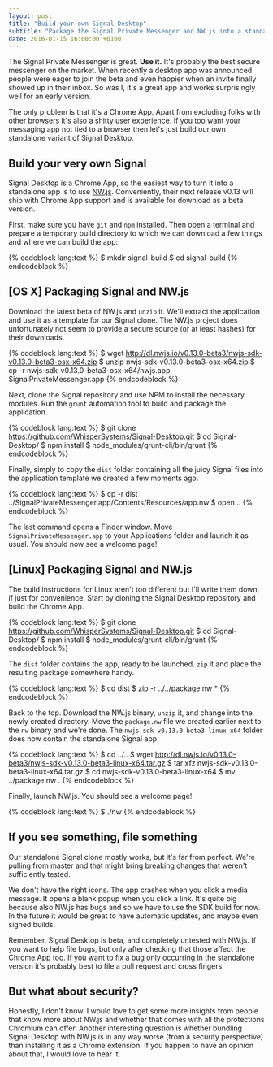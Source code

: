 ```yaml
---
layout: post
title: "Build your own Signal Desktop"
subtitle: "Package the Signal Private Messenger and NW.js into a standalone app"
date: 2016-01-15 16:00:00 +0100
---
```


The Signal Private Messenger is great. **Use it.** It's probably the best secure
messenger on the market. When recently a desktop app was announced people were
eager to join the beta and even happier when an invite finally showed up in
their inbox. So was I, it's a great app and works surprisingly well for an early
version.

The only problem is that it's a Chrome App. Apart from excluding folks with
other browsers it's also a shitty user experience. If you too want your
messaging app not tied to a browser then let's just build our own standalone
variant of Signal Desktop.

## Build your very own Signal

Signal Desktop is a Chrome App, so the easiest way to turn it into a standalone
app is to use [NW.js](http://nwjs.io/). Conveniently, their next release v0.13
will ship with Chrome App support and is available for download as a beta
version.

First, make sure you have `git` and `npm` installed. Then open a terminal and
prepare a temporary build directory to which we can download a few things and
where we can build the app:

{% codeblock lang:text %}
$ mkdir signal-build
$ cd signal-build
{% endcodeblock %}

## [OS X] Packaging Signal and NW.js

Download the latest beta of NW.js and `unzip` it. We'll extract the application
and use it as a template for our Signal clone. The NW.js project does
unfortunately not seem to provide a secure source (or at least hashes)
for their downloads.

{% codeblock lang:text %}
$ wget http://dl.nwjs.io/v0.13.0-beta3/nwjs-sdk-v0.13.0-beta3-osx-x64.zip
$ unzip nwjs-sdk-v0.13.0-beta3-osx-x64.zip
$ cp -r nwjs-sdk-v0.13.0-beta3-osx-x64/nwjs.app SignalPrivateMessenger.app
{% endcodeblock %}

Next, clone the Signal repository and use NPM to install the necessary modules.
Run the `grunt` automation tool to build and package the application.

{% codeblock lang:text %}
$ git clone https://github.com/WhisperSystems/Signal-Desktop.git
$ cd Signal-Desktop/
$ npm install
$ node_modules/grunt-cli/bin/grunt
{% endcodeblock %}

Finally, simply to copy the `dist` folder containing all the juicy Signal files
into the application template we created a few moments ago.

{% codeblock lang:text %}
$ cp -r dist ../SignalPrivateMessenger.app/Contents/Resources/app.nw
$ open ..
{% endcodeblock %}

The last command opens a Finder window. Move `SignalPrivateMessenger.app` to
your Applications folder and launch it as usual. You should now see a welcome
page!

## [Linux] Packaging Signal and NW.js

The build instructions for Linux aren't too different but I'll write them down,
if just for convenience. Start by cloning the Signal Desktop repository and
build the Chrome App.

{% codeblock lang:text %}
$ git clone https://github.com/WhisperSystems/Signal-Desktop.git
$ cd Signal-Desktop/
$ npm install
$ node_modules/grunt-cli/bin/grunt
{% endcodeblock %}

The `dist` folder contains the app, ready to be launched. `zip` it and place
the resulting package somewhere handy.

{% codeblock lang:text %}
$ cd dist
$ zip -r ../../package.nw *
{% endcodeblock %}

Back to the top. Download the NW.js binary, `unzip` it, and change into the
newly created directory. Move the `package.nw` file we created earlier next to
the `nw` binary and we're done. The `nwjs-sdk-v0.13.0-beta3-linux-x64` folder
does now contain the standalone Signal app.

{% codeblock lang:text %}
$ cd ../..
$ wget http://dl.nwjs.io/v0.13.0-beta3/nwjs-sdk-v0.13.0-beta3-linux-x64.tar.gz
$ tar xfz nwjs-sdk-v0.13.0-beta3-linux-x64.tar.gz
$ cd nwjs-sdk-v0.13.0-beta3-linux-x64
$ mv ../package.nw .
{% endcodeblock %}

Finally, launch NW.js. You should see a welcome page!

{% codeblock lang:text %}
$ ./nw
{% endcodeblock %}

## If you see something, file something

Our standalone Signal clone mostly works, but it's far from perfect. We're
pulling from master and that might bring breaking changes that weren't
sufficiently tested.

We don't have the right icons. The app crashes when you click a media message.
It opens a blank popup when you click a link. It's quite big because also NW.js
has bugs and so we have to use the SDK build for now. In the future it would be
great to have automatic updates, and maybe even signed builds.

Remember, Signal Desktop is beta, and completely untested with NW.js. If you
want to help file bugs, but only after checking that those affect the Chrome
App too. If you want to fix a bug only occurring in the standalone version
it's probably best to file a pull request and cross fingers.

## But what about security?

Honestly, I don't know. I would love to get some more insights from people that
know more about NW.js and whether that comes with all the protections Chromium
can offer. Another interesting question is whether bundling Signal Desktop with
NW.js is in any way worse (from a security perspective) than installing it as a
Chrome extension. If you happen to have an opinion about that, I would love to
hear it.
